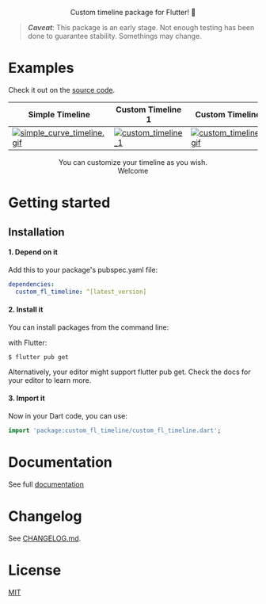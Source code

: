 <p align="center">Custom timeline package for Flutter! 🚀</p>

> ***Caveat***: This package is an early stage. Not enough testing has been done to guarantee stability. Somethings may change.

# Examples

Check it out on the [source code](https://github.com/Lap2000/custom_fl_timeline).

| Simple Timeline | Custom Timeline 1 | Custom Timeline 2 | Custom Timeline 3 |
| - | - | - | - |
| [![simple_curve_timeline.gif](https://raw.github.com/Lap2000/custom_fl_timeline/main/screenshots/simple_curve_timeline.gif)](https://github.com/Lap2000/custom_fl_timeline/blob/main/screenshots/simple_curve_timeline.gif) | [![custom_timeline_1](https://raw.github.com/Lap2000/custom_fl_timeline/main/screenshots/timeline_shader_circle_1.png)](https://github.com/Lap2000/custom_fl_timeline/blob/main/screenshots/timeline_shader_circle_1.png) | [![custom_timeline_2.gif](https://raw.github.com/Lap2000/custom_fl_timeline/main/screenshots/timeline_shader_circle_2.png)](https://github.com/Lap2000/custom_fl_timeline/blob/main/screenshots/timeline_shader_circle_2.png) | [![timeline_with_icon.gif](https://raw.github.com/Lap2000/custom_fl_timeline/main/screenshots/timeline_with_icon.png)](https://github.com/Lap2000/custom_fl_timeline/blob/main/screenshots/timeline_with_icon.png) |

<p align="center">You can customize your timeline as you wish.<br/> Welcome </p>

# Getting started

## Installation

#### 1. Depend on it

Add this to your package's pubspec.yaml file:
``` yaml
dependencies:
  custom_fl_timeline: ^[latest_version]
```

#### 2. Install it
You can install packages from the command line:

with Flutter:
``` console
$ flutter pub get
```

Alternatively, your editor might support flutter pub get. Check the docs for your editor to learn more.

#### 3. Import it
Now in your Dart code, you can use:
``` dart
import 'package:custom_fl_timeline/custom_fl_timeline.dart';
```

# Documentation

See full [documentation](https://github.com/Lap2000/custom_fl_timeline)

# Changelog

See [CHANGELOG.md](https://github.com/Lap2000/custom_fl_timeline/blob/main/CHANGELOG.md).

# License

[MIT](https://github.com/Lap2000/custom_fl_timeline/blob/main/LICENSE)

